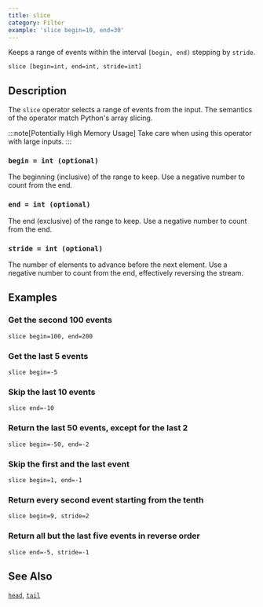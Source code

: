 ```yaml
---
title: slice
category: Filter
example: 'slice begin=10, end=30'
---
```


Keeps a range of events within the interval `[begin, end)` stepping by `stride`.

```tql
slice [begin=int, end=int, stride=int]
```

## Description

The `slice` operator selects a range of events from the input. The semantics of
the operator match Python's array slicing.

:::note[Potentially High Memory Usage]
Take care when using this operator with large inputs.
:::

### `begin = int (optional)`

The beginning (inclusive) of the range to keep. Use a negative number to count
from the end.

### `end = int (optional)`

The end (exclusive) of the range to keep. Use a negative number to count from
the end.

### `stride = int (optional)`

The number of elements to advance before the next element. Use a negative number
to count from the end, effectively reversing the stream.

## Examples

### Get the second 100 events

```tql
slice begin=100, end=200
```

### Get the last 5 events

```tql
slice begin=-5
```

### Skip the last 10 events

```tql
slice end=-10
```

### Return the last 50 events, except for the last 2

```tql
slice begin=-50, end=-2
```

### Skip the first and the last event

```tql
slice begin=1, end=-1
```

### Return every second event starting from the tenth

```tql
slice begin=9, stride=2
```

### Return all but the last five events in reverse order

```tql
slice end=-5, stride=-1
```

## See Also

[`head`](/reference/operators/head),
[`tail`](/reference/operators/tail)
